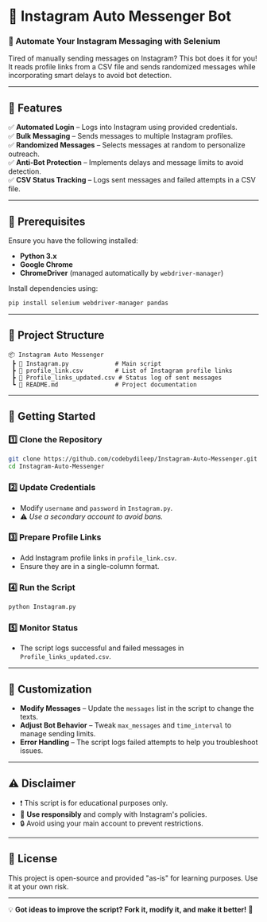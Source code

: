 # 🚀 Instagram Auto Messenger Bot  

### 📌 Automate Your Instagram Messaging with Selenium  

Tired of manually sending messages on Instagram? This bot does it for you! It reads profile links from a CSV file and sends randomized messages while incorporating smart delays to avoid bot detection.  

---

## 🎯 Features  

✅ **Automated Login** – Logs into Instagram using provided credentials.  
✅ **Bulk Messaging** – Sends messages to multiple Instagram profiles.  
✅ **Randomized Messages** – Selects messages at random to personalize outreach.  
✅ **Anti-Bot Protection** – Implements delays and message limits to avoid detection.  
✅ **CSV Status Tracking** – Logs sent messages and failed attempts in a CSV file.  

---

## 🔧 Prerequisites  

Ensure you have the following installed:  

- **Python 3.x**  
- **Google Chrome**  
- **ChromeDriver** (managed automatically by `webdriver-manager`)  

Install dependencies using:  

```sh
pip install selenium webdriver-manager pandas
```

---

## 📂 Project Structure  

```
📦 Instagram Auto Messenger  
 ┣ 📜 Instagram.py             # Main script  
 ┣ 📜 profile_link.csv         # List of Instagram profile links  
 ┣ 📜 Profile_links_updated.csv # Status log of sent messages  
 ┗ 📜 README.md                # Project documentation  
```

---

## 🚀 Getting Started  

### 1️⃣ Clone the Repository  

```sh
git clone https://github.com/codebydileep/Instagram-Auto-Messenger.git
cd Instagram-Auto-Messenger
```

### 2️⃣ Update Credentials  
   - Modify `username` and `password` in `Instagram.py`.  
   - ⚠️ _Use a secondary account to avoid bans._  

### 3️⃣ Prepare Profile Links  
   - Add Instagram profile links in `profile_link.csv`.  
   - Ensure they are in a single-column format.  

### 4️⃣ Run the Script  

```sh
python Instagram.py
```

### 5️⃣ Monitor Status  
   - The script logs successful and failed messages in `Profile_links_updated.csv`.  

---

## 🔄 Customization  

- **Modify Messages** – Update the `messages` list in the script to change the texts.  
- **Adjust Bot Behavior** – Tweak `max_messages` and `time_interval` to manage sending limits.  
- **Error Handling** – The script logs failed attempts to help you troubleshoot issues.  

---

## ⚠️ Disclaimer  

- ❗ This script is for educational purposes only.  
- 🚨 **Use responsibly** and comply with Instagram's policies.  
- 🔒 Avoid using your main account to prevent restrictions.  

---

## 📜 License  

This project is open-source and provided "as-is" for learning purposes. Use it at your own risk.  

---

💡 **Got ideas to improve the script? Fork it, modify it, and make it better!** 🚀  


